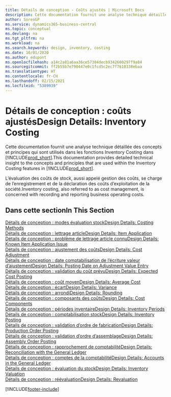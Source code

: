 ```yaml
---
title: Détails de conception - Coûts ajustés | Microsoft Docs
description: Cette documentation fournit une analyse technique détaillée des concepts et principes qui sont utilisés dans les fonctions Inventory Costing dans Business Central.
author: SorenGP
ms.service: dynamics365-business-central
ms.topic: conceptual
ms.devlang: na
ms.tgt_pltfrm: na
ms.workload: na
ms.search.keywords: design, inventory, costing
ms.date: 10/01/2020
ms.author: edupont
ms.openlocfilehash: a14c2a81a6aa36ce57384decb9342660297f9a84
ms.sourcegitcommit: ff2b55b7e790447e0c1fcd5c2ec7f7610338ebaa
ms.translationtype: HT
ms.contentlocale: fr-CH
ms.lasthandoff: 02/15/2021
ms.locfileid: "5389939"
---
```

# <a name="design-details-inventory-costing"></a><span data-ttu-id="432ff-103">Détails de conception : coûts ajustés</span><span class="sxs-lookup"><span data-stu-id="432ff-103">Design Details: Inventory Costing</span></span>
<span data-ttu-id="432ff-104">Cette documentation fournit une analyse technique détaillée des concepts et principes qui sont utilisés dans les fonctions Inventory Costing dans [!INCLUDE[prod_short](includes/prod_short.md)].</span><span class="sxs-lookup"><span data-stu-id="432ff-104">This documentation provides detailed technical insight to the concepts and principles that are used within the Inventory Costing features in [!INCLUDE[prod_short](includes/prod_short.md)].</span></span>  

<span data-ttu-id="432ff-105">L’évaluation des coûts de stock, aussi appelé gestion des coûts, se charge de l’enregistrement et de la déclaration des coûts d’exploitation de la société.</span><span class="sxs-lookup"><span data-stu-id="432ff-105">Inventory costing, also referred to as cost management, is concerned with recording and reporting business operating costs.</span></span>  

## <a name="in-this-section"></a><span data-ttu-id="432ff-106">Dans cette section</span><span class="sxs-lookup"><span data-stu-id="432ff-106">In This Section</span></span>  
[<span data-ttu-id="432ff-107">Détails de conception : modes évaluation stock</span><span class="sxs-lookup"><span data-stu-id="432ff-107">Design Details: Costing Methods</span></span>](design-details-costing-methods.md)  
[<span data-ttu-id="432ff-108">Détails de conception : lettrage article</span><span class="sxs-lookup"><span data-stu-id="432ff-108">Design Details: Item Application</span></span>](design-details-item-application.md)  
[<span data-ttu-id="432ff-109">Détails de conception : problème de lettrage article connu</span><span class="sxs-lookup"><span data-stu-id="432ff-109">Design Details: Known Item Application Issue</span></span>](design-details-inventory-zero-level-open-item-ledger-entries.md)  
[<span data-ttu-id="432ff-110">Détails de conception : ajustement des coûts</span><span class="sxs-lookup"><span data-stu-id="432ff-110">Design Details: Cost Adjustment</span></span>](design-details-cost-adjustment.md)  
[<span data-ttu-id="432ff-111">Détails de conception : date comptabilisation de l’écriture valeur d’ajustement</span><span class="sxs-lookup"><span data-stu-id="432ff-111">Design Details: Posting Date on Adjustment Value Entry</span></span>](design-details-inventory-adjustment-value-entry-posting-date.md)  
[<span data-ttu-id="432ff-112">Détails de conception : validation du coût prévu</span><span class="sxs-lookup"><span data-stu-id="432ff-112">Design Details: Expected Cost Posting</span></span>](design-details-expected-cost-posting.md)  
[<span data-ttu-id="432ff-113">Détails de conception : coût moyen</span><span class="sxs-lookup"><span data-stu-id="432ff-113">Design Details: Average Cost</span></span>](design-details-average-cost.md)  
[<span data-ttu-id="432ff-114">Détails de conception : écart</span><span class="sxs-lookup"><span data-stu-id="432ff-114">Design Details: Variance</span></span>](design-details-variance.md)  
[<span data-ttu-id="432ff-115">Détails de conception : arrondi</span><span class="sxs-lookup"><span data-stu-id="432ff-115">Design Details: Rounding</span></span>](design-details-rounding.md)  
[<span data-ttu-id="432ff-116">Détails de conception : composants des coûts</span><span class="sxs-lookup"><span data-stu-id="432ff-116">Design Details: Cost Components</span></span>](design-details-cost-components.md)  
[<span data-ttu-id="432ff-117">Détails de conception : périodes inventaire</span><span class="sxs-lookup"><span data-stu-id="432ff-117">Design Details: Inventory Periods</span></span>](design-details-inventory-periods.md)  
[<span data-ttu-id="432ff-118">Détails de conception : comptabilisation stock</span><span class="sxs-lookup"><span data-stu-id="432ff-118">Design Details: Inventory Posting</span></span>](design-details-inventory-posting.md)  
[<span data-ttu-id="432ff-119">Détails de conception : validation d’ordre de fabrication</span><span class="sxs-lookup"><span data-stu-id="432ff-119">Design Details: Production Order Posting</span></span>](design-details-production-order-posting.md)  
[<span data-ttu-id="432ff-120">Détails de conception : validation d’ordre d’assemblage</span><span class="sxs-lookup"><span data-stu-id="432ff-120">Design Details: Assembly Order Posting</span></span>](design-details-assembly-order-posting.md)  
[<span data-ttu-id="432ff-121">Détails de conception : rapprochement de comptabilité</span><span class="sxs-lookup"><span data-stu-id="432ff-121">Design Details: Reconciliation with the General Ledger</span></span>](design-details-reconciliation-with-the-general-ledger.md)  
[<span data-ttu-id="432ff-122">Détails de conception : comptes de la comptabilité</span><span class="sxs-lookup"><span data-stu-id="432ff-122">Design Details: Accounts in the General Ledger</span></span>](design-details-accounts-in-the-general-ledger.md)  
[<span data-ttu-id="432ff-123">Détails de conception : évaluation du stock</span><span class="sxs-lookup"><span data-stu-id="432ff-123">Design Details: Inventory Valuation</span></span>](design-details-inventory-valuation.md)  
[<span data-ttu-id="432ff-124">Détails de conception : réévaluation</span><span class="sxs-lookup"><span data-stu-id="432ff-124">Design Details: Revaluation</span></span>](design-details-revaluation.md)


[!INCLUDE[footer-include](includes/footer-banner.md)]